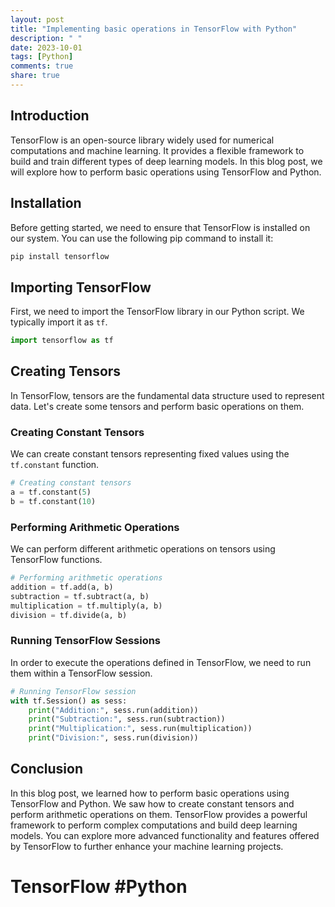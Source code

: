 ```yaml
---
layout: post
title: "Implementing basic operations in TensorFlow with Python"
description: " "
date: 2023-10-01
tags: [Python]
comments: true
share: true
---
```


## Introduction
TensorFlow is an open-source library widely used for numerical computations and machine learning. It provides a flexible framework to build and train different types of deep learning models. In this blog post, we will explore how to perform basic operations using TensorFlow and Python.

## Installation
Before getting started, we need to ensure that TensorFlow is installed on our system. You can use the following pip command to install it:

```bash
pip install tensorflow
```

## Importing TensorFlow
First, we need to import the TensorFlow library in our Python script. We typically import it as `tf`.

```python
import tensorflow as tf
```

## Creating Tensors
In TensorFlow, tensors are the fundamental data structure used to represent data. Let's create some tensors and perform basic operations on them.

### Creating Constant Tensors
We can create constant tensors representing fixed values using the `tf.constant` function.

```python
# Creating constant tensors
a = tf.constant(5)
b = tf.constant(10)
```

### Performing Arithmetic Operations
We can perform different arithmetic operations on tensors using TensorFlow functions.

```python
# Performing arithmetic operations
addition = tf.add(a, b)
subtraction = tf.subtract(a, b)
multiplication = tf.multiply(a, b)
division = tf.divide(a, b)
```

### Running TensorFlow Sessions
In order to execute the operations defined in TensorFlow, we need to run them within a TensorFlow session.

```python
# Running TensorFlow session
with tf.Session() as sess:
    print("Addition:", sess.run(addition))
    print("Subtraction:", sess.run(subtraction))
    print("Multiplication:", sess.run(multiplication))
    print("Division:", sess.run(division))
```

## Conclusion
In this blog post, we learned how to perform basic operations using TensorFlow and Python. We saw how to create constant tensors and perform arithmetic operations on them. TensorFlow provides a powerful framework to perform complex computations and build deep learning models. You can explore more advanced functionality and features offered by TensorFlow to further enhance your machine learning projects.

# TensorFlow #Python
